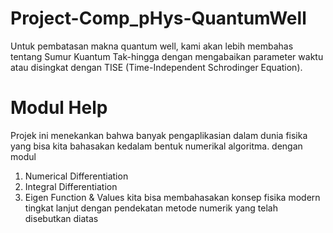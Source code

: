 # Project-Comp_pHys-QuantumWell
Untuk pembatasan makna quantum well, kami akan lebih membahas tentang Sumur Kuantum Tak-hingga dengan mengabaikan parameter waktu atau disingkat dengan TISE (Time-Independent Schrodinger Equation). 

# Modul Help
Projek ini menekankan bahwa banyak pengaplikasian dalam dunia fisika yang bisa kita bahasakan kedalam bentuk numerikal algoritma. dengan modul 
1. Numerical Differentiation
2. Integral Differentiation 
3. Eigen Function & Values
kita bisa membahasakan konsep fisika modern tingkat lanjut dengan pendekatan metode numerik yang telah disebutkan diatas
